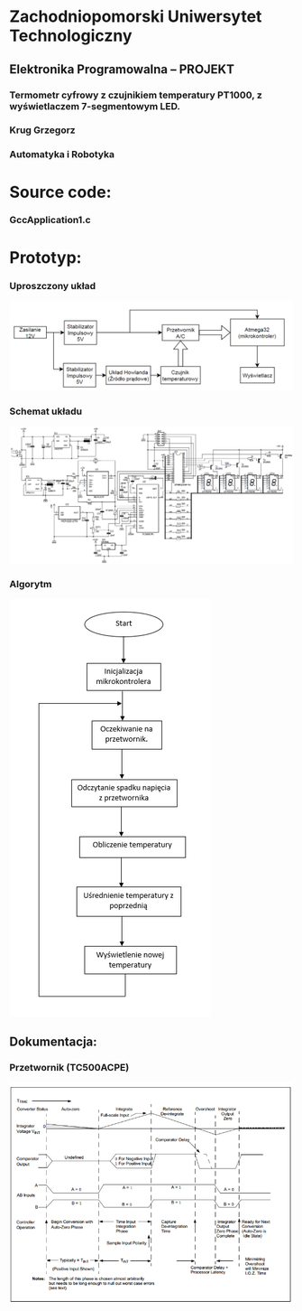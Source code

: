 # Zachodniopomorski Uniwersytet Technologiczny
## Elektronika Programowalna – PROJEKT

### Termometr cyfrowy z czujnikiem temperatury PT1000, z wyświetlaczem 7-segmentowym LED.

### Krug Grzegorz

### Automatyka i Robotyka

# Source code:
### GccApplication1.c

# Prototyp:

### Uproszczony układ
![uklad](/doc/uklad.png)

### Schemat układu
![Scheme](/doc/schemat.png)

### Algorytm
![Algorytm](/doc/algorytm.png)

## Dokumentacja:
### Przetwornik (TC500ACPE)
![Przetwornik](/doc/przetwornik.png)

